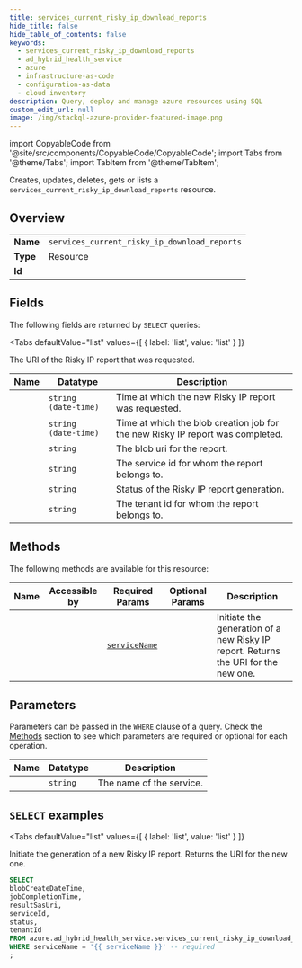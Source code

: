 ```yaml
--- 
title: services_current_risky_ip_download_reports
hide_title: false
hide_table_of_contents: false
keywords:
  - services_current_risky_ip_download_reports
  - ad_hybrid_health_service
  - azure
  - infrastructure-as-code
  - configuration-as-data
  - cloud inventory
description: Query, deploy and manage azure resources using SQL
custom_edit_url: null
image: /img/stackql-azure-provider-featured-image.png
---
```


import CopyableCode from '@site/src/components/CopyableCode/CopyableCode';
import Tabs from '@theme/Tabs';
import TabItem from '@theme/TabItem';

Creates, updates, deletes, gets or lists a <code>services_current_risky_ip_download_reports</code> resource.

## Overview
<table><tbody>
<tr><td><b>Name</b></td><td><code>services_current_risky_ip_download_reports</code></td></tr>
<tr><td><b>Type</b></td><td>Resource</td></tr>
<tr><td><b>Id</b></td><td><CopyableCode code="azure.ad_hybrid_health_service.services_current_risky_ip_download_reports" /></td></tr>
</tbody></table>

## Fields

The following fields are returned by `SELECT` queries:

<Tabs
    defaultValue="list"
    values={[
        { label: 'list', value: 'list' }
    ]}
>
<TabItem value="list">

The URI of the Risky IP report that was requested.

<table>
<thead>
    <tr>
    <th>Name</th>
    <th>Datatype</th>
    <th>Description</th>
    </tr>
</thead>
<tbody>
<tr>
    <td><CopyableCode code="blobCreateDateTime" /></td>
    <td><code>string (date-time)</code></td>
    <td>Time at which the new Risky IP report was requested.</td>
</tr>
<tr>
    <td><CopyableCode code="jobCompletionTime" /></td>
    <td><code>string (date-time)</code></td>
    <td>Time at which the blob creation job for the new Risky IP report was completed.</td>
</tr>
<tr>
    <td><CopyableCode code="resultSasUri" /></td>
    <td><code>string</code></td>
    <td>The blob uri for the report.</td>
</tr>
<tr>
    <td><CopyableCode code="serviceId" /></td>
    <td><code>string</code></td>
    <td>The service id for whom the report belongs to.</td>
</tr>
<tr>
    <td><CopyableCode code="status" /></td>
    <td><code>string</code></td>
    <td>Status of the Risky IP report generation.</td>
</tr>
<tr>
    <td><CopyableCode code="tenantId" /></td>
    <td><code>string</code></td>
    <td>The tenant id for whom the report belongs to.</td>
</tr>
</tbody>
</table>
</TabItem>
</Tabs>

## Methods

The following methods are available for this resource:

<table>
<thead>
    <tr>
    <th>Name</th>
    <th>Accessible by</th>
    <th>Required Params</th>
    <th>Optional Params</th>
    <th>Description</th>
    </tr>
</thead>
<tbody>
<tr>
    <td><a href="#list"><CopyableCode code="list" /></a></td>
    <td><CopyableCode code="select" /></td>
    <td><a href="#parameter-serviceName"><code>serviceName</code></a></td>
    <td></td>
    <td>Initiate the generation of a new Risky IP report. Returns the URI for the new one.</td>
</tr>
</tbody>
</table>

## Parameters

Parameters can be passed in the `WHERE` clause of a query. Check the [Methods](#methods) section to see which parameters are required or optional for each operation.

<table>
<thead>
    <tr>
    <th>Name</th>
    <th>Datatype</th>
    <th>Description</th>
    </tr>
</thead>
<tbody>
<tr id="parameter-serviceName">
    <td><CopyableCode code="serviceName" /></td>
    <td><code>string</code></td>
    <td>The name of the service.</td>
</tr>
</tbody>
</table>

## `SELECT` examples

<Tabs
    defaultValue="list"
    values={[
        { label: 'list', value: 'list' }
    ]}
>
<TabItem value="list">

Initiate the generation of a new Risky IP report. Returns the URI for the new one.

```sql
SELECT
blobCreateDateTime,
jobCompletionTime,
resultSasUri,
serviceId,
status,
tenantId
FROM azure.ad_hybrid_health_service.services_current_risky_ip_download_reports
WHERE serviceName = '{{ serviceName }}' -- required
;
```
</TabItem>
</Tabs>
